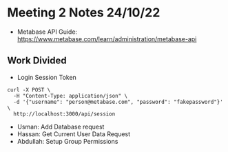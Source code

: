 # Meeting 2 Notes 24/10/22
- Metabase API Guide: https://www.metabase.com/learn/administration/metabase-api
## Work Divided
- Login Session Token
```
curl -X POST \
  -H "Content-Type: application/json" \
  -d '{"username": "person@metabase.com", "password": "fakepassword"}' \
  http://localhost:3000/api/session
```
- Usman: Add Database request
- Hassan: Get Current User Data Request
- Abdullah: Setup Group Permissions
